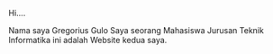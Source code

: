 Hi....

Nama saya Gregorius Gulo
Saya seorang Mahasiswa Jurusan Teknik Informatika
ini adalah Website kedua saya.
